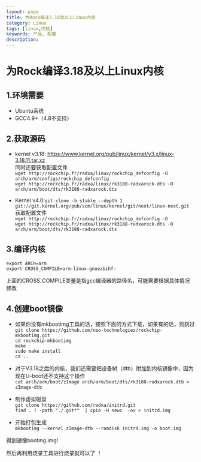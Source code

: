 ```yaml
---
layout: page
title: 为Rock编译3.18及以上Linux内核
category: Linux
tags: [linux,内核]
keywords: 产品, 配置
description: 
---
```


# 为Rock编译3.18及以上Linux内核  

## 1.环境需要  

* Ubuntu系统  
* GCC4.9+（4.8不支持）  

## 2.获取源码  

* kernel v3.18:
https://www.kernel.org/pub/linux/kernel/v3.x/linux-3.18.11.tar.xz  
  同时还要获取配置文件  
  `wget http://rockchip.fr/radxa/linux/rockchip_defconfig -O arch/arm/configs/rockchip_defconfig`  
  `wget http://rockchip.fr/radxa/linux/rk3188-radxarock.dts -O arch/arm/boot/dts/rk3188-radxarock.dts`  

* Kernel v4.0:`git clone -b stable --depth 1 git://git.kernel.org/pub/scm/linux/kernel/git/next/linux-next.git`  
  获取配置文件  
  `wget http://rockchip.fr/radxa/linux/rockchip_defconfig -O`  
  `wget http://rockchip.fr/radxa/linux/rk3188-radxarock.dts -O arch/arm/boot/dts/rk3188-radxarock.dts`  

## 3.编译内核  

`export ARCH=arm`  
`export CROSS_COMPILE=arm-linux-gnueabihf-`  

上面的CROSS_COMPILE变量是指gcc编译器的路径名，可能需要根据具体情况修改  

## 4.创建boot镜像  

* 如果你没有mkbootimg工具的话，按照下面的方式下载，如果有的话，则跳过  
	`git clone https://github.com/neo-technologies/rockchip-mkbootimg.git`  
	`cd rockchip-mkbootimg`  
	`make`  
	`sudo make install`   
	`cd ..`  

* 对于V3.18之后的内核，我们还需要把设备树（dtb）附加到内核镜像中，因为现在U-boot还不支持这个操作  
	`cat arch/arm/boot/zImage arch/arm/boot/dts/rk3188-radxarock.dtb > zImage-dtb`  

* 制作虚拟磁盘  
	`git clone https://github.com/radxa/initrd.git`  
	`find . ! -path "./.git*"  | cpio -H newc  -ov > initrd.img`  

* 开始打包生成  
	`mkbootimg --kernel zImage-dtb --ramdisk initrd.img -o boot.img`  

得到镜像booting.img!  

然后再利用烧录工具进行烧录就可以了 ！  


